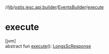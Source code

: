 //[lib](../../../index.md)/[ostis.jesc.api.builder](../index.md)/[EventsBuilder](index.md)/[execute](execute.md)

# execute

[jvm]\
abstract fun [execute](execute.md)(): [LongsScResponse](../../ostis.jesc.client.model.response/-longs-sc-response/index.md)
